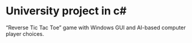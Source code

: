# University project in c# 

“Reverse Tic Tac Toe” game with Windows GUI and
AI-based computer player choices.